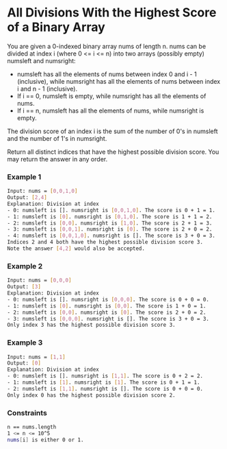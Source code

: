 # All Divisions With the Highest Score of a Binary Array

You are given a 0-indexed binary array nums of length n. nums can be divided at index i (where 0 <= i <= n) into two arrays (possibly empty) numsleft and numsright:

- numsleft has all the elements of nums between index 0 and i - 1 (inclusive), while numsright has all the elements of nums between index i and n - 1 (inclusive).
- If i == 0, numsleft is empty, while numsright has all the elements of nums.
- If i == n, numsleft has all the elements of nums, while numsright is empty.

The division score of an index i is the sum of the number of 0's in numsleft and the number of 1's in numsright.

Return all distinct indices that have the highest possible division score. You may return the answer in any order.

### Example 1
```sh
Input: nums = [0,0,1,0]
Output: [2,4]
Explanation: Division at index
- 0: numsleft is []. numsright is [0,0,1,0]. The score is 0 + 1 = 1.
- 1: numsleft is [0]. numsright is [0,1,0]. The score is 1 + 1 = 2.
- 2: numsleft is [0,0]. numsright is [1,0]. The score is 2 + 1 = 3.
- 3: numsleft is [0,0,1]. numsright is [0]. The score is 2 + 0 = 2.
- 4: numsleft is [0,0,1,0]. numsright is []. The score is 3 + 0 = 3.
Indices 2 and 4 both have the highest possible division score 3.
Note the answer [4,2] would also be accepted.
```

### Example 2
```sh
Input: nums = [0,0,0]
Output: [3]
Explanation: Division at index
- 0: numsleft is []. numsright is [0,0,0]. The score is 0 + 0 = 0.
- 1: numsleft is [0]. numsright is [0,0]. The score is 1 + 0 = 1.
- 2: numsleft is [0,0]. numsright is [0]. The score is 2 + 0 = 2.
- 3: numsleft is [0,0,0]. numsright is []. The score is 3 + 0 = 3.
Only index 3 has the highest possible division score 3.
```

### Example 3
```sh
Input: nums = [1,1]
Output: [0]
Explanation: Division at index
- 0: numsleft is []. numsright is [1,1]. The score is 0 + 2 = 2.
- 1: numsleft is [1]. numsright is [1]. The score is 0 + 1 = 1.
- 2: numsleft is [1,1]. numsright is []. The score is 0 + 0 = 0.
Only index 0 has the highest possible division score 2.
```

### Constraints
```sh
n == nums.length
1 <= n <= 10^5
nums[i] is either 0 or 1.
```
